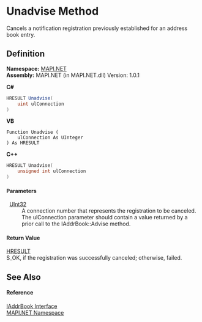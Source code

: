 # Unadvise Method


Cancels a notification registration previously established for an address book entry.



## Definition
**Namespace:** <a href="N_MAPI_NET.md">MAPI.NET</a>  
**Assembly:** MAPI.NET (in MAPI.NET.dll) Version: 1.0.1

**C#**
``` C#
HRESULT Unadvise(
	uint ulConnection
)
```
**VB**
``` VB
Function Unadvise ( 
	ulConnection As UInteger
) As HRESULT
```
**C++**
``` C++
HRESULT Unadvise(
	unsigned int ulConnection
)
```



#### Parameters
<dl><dt>  <a href="https://learn.microsoft.com/dotnet/api/system.uint32" target="_blank" rel="noopener noreferrer">UInt32</a></dt><dd>A connection number that represents the registration to be canceled. The ulConnection parameter should contain a value returned by a prior call to the IAddrBook::Advise method.</dd></dl>

#### Return Value
<a href="T_MAPI_NET_HRESULT.md">HRESULT</a>  
S_OK, if the registration was successfully canceled; otherwise, failed.

## See Also


#### Reference
<a href="T_MAPI_NET_IAddrBook.md">IAddrBook Interface</a>  
<a href="N_MAPI_NET.md">MAPI.NET Namespace</a>  
